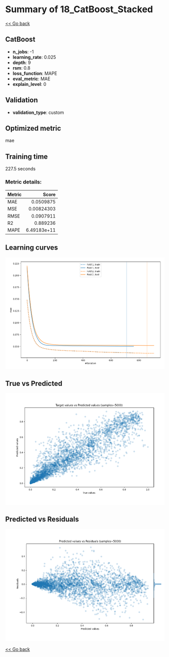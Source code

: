 # Summary of 18_CatBoost_Stacked

[<< Go back](../README.md)


## CatBoost
- **n_jobs**: -1
- **learning_rate**: 0.025
- **depth**: 9
- **rsm**: 0.8
- **loss_function**: MAPE
- **eval_metric**: MAE
- **explain_level**: 0

## Validation
 - **validation_type**: custom

## Optimized metric
mae

## Training time

227.5 seconds

### Metric details:
| Metric   |       Score |
|:---------|------------:|
| MAE      | 0.0509875   |
| MSE      | 0.00824303  |
| RMSE     | 0.0907911   |
| R2       | 0.889236    |
| MAPE     | 6.49183e+11 |



## Learning curves
![Learning curves](learning_curves.png)
## True vs Predicted

![True vs Predicted](true_vs_predicted.png)


## Predicted vs Residuals

![Predicted vs Residuals](predicted_vs_residuals.png)



[<< Go back](../README.md)
